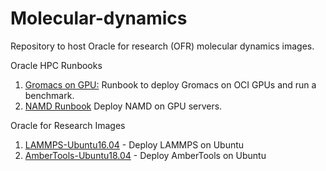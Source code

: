 # Molecular-dynamics

Repository to host Oracle for research (OFR) molecular dynamics images.

Oracle HPC Runbooks
1. [Gromacs on GPU:](https://github.com/oci-hpc/oci-hpc-runbook-gromacs) Runbook to deploy Gromacs on OCI GPUs and run a benchmark. 
2. [NAMD Runbook](https://github.com/oci-hpc/oci-hpc-runbook-namd) Deploy NAMD on GPU servers.

Oracle for Research Images
1. [LAMMPS-Ubuntu16.04](https://objectstorage.us-ashburn-1.oraclecloud.com/p/uLUbA1c2N0aHg6F6ZIDb4hGDfK_R2saTp_R8UyxzuXjGN2Ac7xJZCGsXpmIC-mlU/n/ideqbfsd51fu/b/OFRImages/o/LAMMPS-Ubuntu16.04-v1) - Deploy LAMMPS on Ubuntu
2. [AmberTools-Ubuntu18.04](https://objectstorage.us-ashburn-1.oraclecloud.com/p/bHqUe3Sa4ESer4BqqDX0m0r8a7WM9-tl420ApfRV6XkO00mSxQ77TY5BUq1JHITh/n/ideqbfsd51fu/b/OFRImages/o/AmberTools-Ubuntu-18.04-v1) - Deploy AmberTools on Ubuntu
